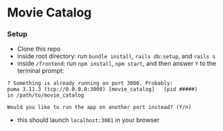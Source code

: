 # Movie Catalog

### Setup
  * Clone this repo
  * inside root directory: run ```bundle install```, ```rails db:setup```, and ```rails s```
  * inside ```/frontend```: run ```npm install```, ```npm start```, and then answer ```Y``` to the terminal prompt:

  ```
  ? Something is already running on port 3000. Probably:
  puma 3.11.3 (tcp://0.0.0.0:3000) [movie_catalog]   (pid #####)
  in /path/to/movie_catalog

  Would you like to run the app on another port instead? (Y/n)
  ```

  * this should launch ```localhost:3001``` in your browser
